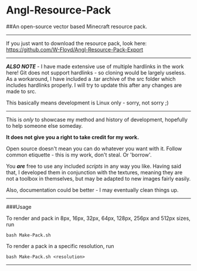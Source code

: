 # Angl-Resource-Pack
##An open-source vector based Minecraft resource pack.
***

If you just want to download the resource pack, look here: https://github.com/W-Floyd/Angl-Resource-Pack-Export

***

***ALSO NOTE*** - I have made extensive use of multiple hardlinks in the work here! Git does not support hardlinks - so cloning would be largely useless. As a workaround, I have included a .tar archive of the src folder which includes hardlinks properly. I will try to update this after any changes are made to src.

This basically means development is Linux only - sorry, not sorry ;)

***

This is *only* to showcase my method and history of development, hopefully to help someone else someday.

**It does not give you a right to take credit for my work.**

Open source doesn't mean you can do whatever you want with it. Follow common etiquette - this is my work, don't steal. Or 'borrow'.

You ***are*** free to use any included *scripts* in any way you like.
Having said that, I developed them in conjunction with the textures, meaning they are not a toolbox in themselves, but may be adapted to new images fairly easily.

Also, documentation could be better - I may eventually clean things up.



***

###Usage

To render and pack in 8px, 16px, 32px, 64px, 128px, 256px and 512px sizes, run

	bash Make-Pack.sh

To render a pack in a specific resolution, run

	bash Make-Pack.sh <resolution>
***
